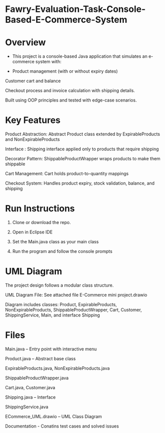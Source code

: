 # Fawry-Evaluation-Task-Console-Based-E-Commerce-System
# Overview
- This project is a console-based Java application that simulates an e-commerce system with:

- Product management (with or without expiry dates)

Customer cart and balance

Checkout process and invoice calculation with shipping details.

Built using OOP principles and tested with edge-case scenarios.


# Key Features

Product Abstraction: Abstract Product class extended by ExpirableProducts and NonExpirableProducts

Interface : Shipping interface applied only to products that require shipping

Decorator Pattern: ShippableProductWrapper wraps products to make them shippable

Cart Management: Cart holds product-to-quantity mappings

Checkout System: Handles product expiry, stock validation, balance, and shipping


# Run Instructions

1. Clone or download the repo.

2. Open in Eclipse IDE

3. Set the Main.java class as your main class

4. Run the program and follow the console prompts


# UML Diagram

The project design follows a modular class structure.

UML Diagram File: See attached file E-Commerce mini project.drawio

Diagram includes classes: Product, ExpirableProducts, NonExpirableProducts, ShippableProductWrapper, Cart, Customer, ShippingService, Main, and interface Shipping

# Files

Main.java – Entry point with interactive menu

Product.java – Abstract base class

ExpirableProducts.java, NonExpirableProducts.java

ShippableProductWrapper.java

Cart.java, Customer.java

Shipping.java – Interface

ShippingService.java

ECommerce_UML.drawio – UML Class Diagram

Documentation  -   Conatins test cases and solved issues

